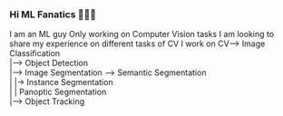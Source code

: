 ### Hi ML Fanatics 👋👋👋

<!--
**pentanol2/pentanol2** is a ✨ _special_ ✨ repository because its `README.md` (this file) appears on your GitHub profile.

Here are some ideas to get you started:

- 🔭 I’m currently working on ...
- 🌱 I’m currently learning ...
- 👯 I’m looking to collaborate on ...
- 🤔 I’m looking for help with ...
- 💬 Ask me about ...
- 📫 How to reach me: ...
- 😄 Pronouns: ...
- ⚡ Fun fact: ...
-->
I am an ML guy
Only working on Computer Vision tasks
I am looking to share my experience on different tasks of CV
I work on CV--> Image Classification<br>
            |--> Object Detection<br>
            |--> Image Segmentation --> Semantic Segmentation<br>
            |                       |-> Instance Segmentation<br>
            |                       | Panoptic Segmentation<br>
            |--> Object Tracking
